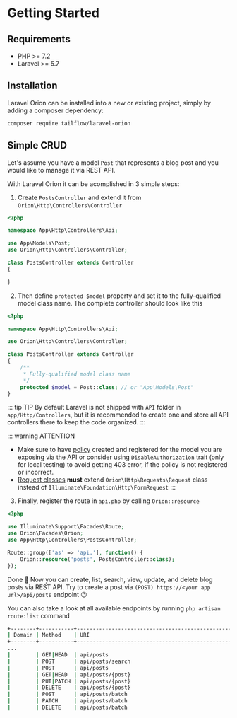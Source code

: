 # Getting Started

## Requirements

- PHP >= 7.2
- Laravel >= 5.7

## Installation

Laravel Orion can be installed into a new or existing project, simply by adding a composer dependency:

```bash
composer require tailflow/laravel-orion
```

## Simple CRUD

Let's assume you have a model `Post` that represents a blog post and you would like to manage it via REST API.

With Laravel Orion it can be acomplished in 3 simple steps:

1. Create `PostsController` and extend it from `Orion\Http\Controllers\Controller`

```php
<?php

namespace App\Http\Controllers\Api;

use App\Models\Post;
use Orion\Http\Controllers\Controller;

class PostsController extends Controller
{

}
```

2. Then define `protected $model` property and set it to the fully-qualified model class name. The complete controller should look like this

```php
<?php

namespace App\Http\Controllers\Api;

use Orion\Http\Controllers\Controller;

class PostsController extends Controller
{
    /**
     * Fully-qualified model class name
     */
    protected $model = Post::class; // or "App\Models\Post"
}
```

::: tip TIP
By default Laravel is not shipped with `API` folder in `app/Http/Controllers`, but it is recommended to create one and store all API controllers there to keep the code organized.
:::

::: warning ATTENTION
- Make sure to have [policy](https://laravel.com/docs/master/authorization#creating-policies) created and registered for the model you are exposing via the API or consider using `DisableAuthorization` trait (only for local testing) to avoid getting 403 error, if the policy is not registered or incorrect.
- [Request classes](./security.html#validation) **must** extend `Orion\Http\Requests\Request` class instead of `Illuminate\Foundation\Http\FormRequest`
:::

3. Finally, register the route in `api.php` by calling `Orion::resource`

```php
<?php

use Illuminate\Support\Facades\Route;
use Orion\Facades\Orion;
use App\Http\Controllers\PostsController;

Route::group(['as' => 'api.'], function() {
    Orion::resource('posts', PostsController::class);
});

```

Done :tada: Now you can create, list, search, view, update, and delete blog posts via REST API. Try to create a post via `(POST) https://<your app url>/api/posts` endpoint :wink:

You can also take a look at all available endpoints by running `php artisan route:list` command

```bash
+--------+-----------+-------------------------------------------------+----------------------------------------+---------------------------------------------------------------------------+-------------------------------------------------+
| Domain | Method    | URI                                             | Name                                   | Action                                                                    | Middleware                                      |
+--------+-----------+-------------------------------------------------+----------------------------------------+---------------------------------------------------------------------------+-------------------------------------------------+
...
|        | GET|HEAD  | api/posts                                       | api.posts.index                        | App\Http\Controllers\Api\PostsController@index                            | api                                             |
|        | POST      | api/posts/search                                | api.posts.search                       | App\Http\Controllers\Api\PostsController@index                            | api                                             |
|        | POST      | api/posts                                       | api.posts.store                        | App\Http\Controllers\Api\PostsController@store                            | api                                             |
|        | GET|HEAD  | api/posts/{post}                                | api.posts.show                         | App\Http\Controllers\Api\PostsController@show                             | api                                             |  
|        | PUT|PATCH | api/posts/{post}                                | api.posts.update                       | App\Http\Controllers\Api\PostsController@update                           | api                                             |
|        | DELETE    | api/posts/{post}                                | api.posts.destroy                      | App\Http\Controllers\Api\PostsController@destroy                          | api                                             |
|        | POST      | api/posts/batch                                 | api.posts.batchStore                   | App\Http\Controllers\Api\PostsController@batchStore                       | api                                             |
|        | PATCH     | api/posts/batch                                 | api.posts.batchUpdate                  | App\Http\Controllers\Api\PostsController@batchUpdate                      | api                                             |
|        | DELETE    | api/posts/batch                                 | api.posts.batchDestroy                 | App\Http\Controllers\Api\PostsController@batchDestroy                     | api                                             |
```
